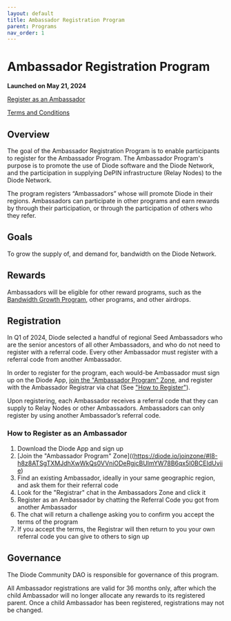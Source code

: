 ```yaml
---
layout: default
title: Ambassador Registration Program
parent: Programs
nav_order: 1
---
```


# Ambassador Registration Program

**Launched on May 21, 2024**

[Register as an Ambassador](#registration)

[Terms and Conditions](/docs/programs/terms.html)

## Overview

The goal of the Ambassador Registration Program is to enable participants to register for the Ambassador Program.  The Ambassador Program's purpose is to promote the use of Diode software and the Diode Network, and the participation in supplying DePIN infrastructure (Relay Nodes) to the Diode Network.

The program registers “Ambassadors” whose will promote Diode in their regions.  Ambassadors can participate in other programs and earn rewards by through their participation, or through the participation of others who they refer.

## Goals

To grow the supply of, and demand for, bandwidth on the Diode Network.  

## Rewards

Ambassadors will be eligible for other reward programs, such as the [Bandwidth Growth Program](/docs/programs/bandwidth_growth_program.hmtl), other programs, and other airdrops.

## Registration

In Q1 of 2024, Diode selected a handful of regional Seed Ambassadors who are the senior ancestors of all other Ambassadors, and who do not need to register with a referral code. Every other Ambassador must register with a referral code from another Ambassador.

In order to register for the program, each would-be Ambassador must sign up on the Diode App, [join the "Ambassador Program" Zone](https://diode.io/joinzone/#I8-h8z8ATSgTXMJdhXwWkQs0VVniODeRgjcBUlmYW78B6qx5I0BCEIdUviie), and register with the Ambassador Registrar via chat (See ["How to Register"](/docs/programs/ambassador_program.html#how-to-register)).

Upon registering, each Ambassador receives a referral code that they can supply to Relay Nodes or other Ambassadors. Ambassadors can only register by using another Ambassador’s referral code.

### How to Register as an Ambassador

1. Download the Diode App and sign up
3. [Join the "Ambassador Program" Zone]((https://diode.io/joinzone/#I8-h8z8ATSgTXMJdhXwWkQs0VVniODeRgjcBUlmYW78B6qx5I0BCEIdUviie)
4. Find an existing Ambassador, ideally in your same geographic region, and ask them for their referral code
6. Look for the "Registrar" chat in the Ambassadors Zone and click it
7. Register as an Ambassador by chatting the Referral Code you got from another Ambassador
8. The chat will return a challenge asking you to confirm you accept the terms of the program
9. If you accept the terms, the Registrar will then return to you your own referral code you can give to others to sign up

## Governance

The Diode Community DAO is responsible for governance of this program.  

All Ambassador registrations are valid for 36 months only, after which the child Ambassador will no longer allocate any rewards to its registered parent. Once a child Ambassador has been registered, registrations may not be changed.



